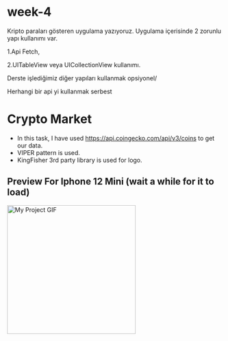 # week-4


Kripto paraları gösteren uygulama yazıyoruz. Uygulama içerisinde 2 zorunlu yapı kullanımı var.

1.Api Fetch,  

2.UITableView veya UICollectionView kullanımı. 

Derste işlediğimiz diğer yapıları kullanmak opsiyonel/

Herhangi bir api yi kullanmak serbest

# Crypto Market

- In this task, I have used https://api.coingecko.com/api/v3/coins to get our data.
- VIPER pattern is used.
- KingFisher 3rd party library is used for logo.

## Preview For Iphone 12 Mini (wait a while for it to load)
<img src="gif.gif" alt="My Project GIF" width="300">
